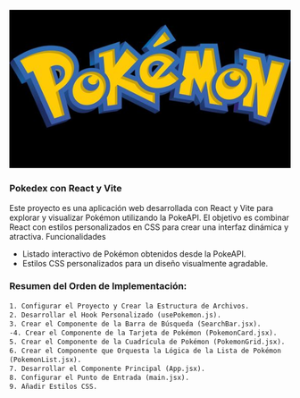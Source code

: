 ![Poké Ball](./src/images/vector-pokemon.jpg)

### Pokedex con React y Vite 

Este proyecto es una aplicación web desarrollada con React y Vite para explorar y visualizar Pokémon utilizando la PokeAPI. El objetivo es combinar React con estilos personalizados en CSS para crear una interfaz dinámica y atractiva.
Funcionalidades

   - Listado interactivo de Pokémon obtenidos desde la PokeAPI.
   - Estilos CSS personalizados para un diseño visualmente agradable.

### Resumen del Orden de Implementación:

    1. Configurar el Proyecto y Crear la Estructura de Archivos.
    2. Desarrollar el Hook Personalizado (usePokemon.js).
    3. Crear el Componente de la Barra de Búsqueda (SearchBar.jsx).
    -4. Crear el Componente de la Tarjeta de Pokémon (PokemonCard.jsx).
    5. Crear el Componente de la Cuadrícula de Pokémon (PokemonGrid.jsx).
    6. Crear el Componente que Orquesta la Lógica de la Lista de Pokémon (PokemonList.jsx).
    7. Desarrollar el Componente Principal (App.jsx).
    8. Configurar el Punto de Entrada (main.jsx).
    9. Añadir Estilos CSS.